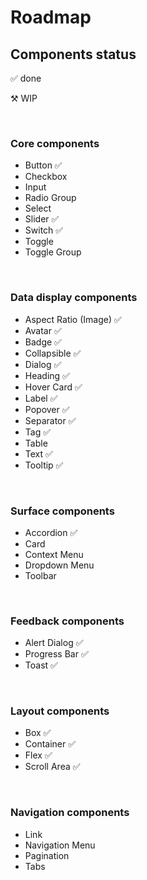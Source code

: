 # Roadmap

## Components status

✅ done

⚒️ WIP

<br>

### Core components
- Button ✅
- Checkbox
- Input
- Radio Group
- Select
- Slider ✅
- Switch ✅
- Toggle
- Toggle Group

<br>

### Data display components
- Aspect Ratio (Image) ✅
- Avatar ✅
- Badge ✅
- Collapsible ✅
- Dialog ✅
- Heading ✅
- Hover Card ✅
- Label ✅
- Popover ✅
- Separator ✅
- Tag ✅
- Table
- Text ✅
- Tooltip ✅

<br>

### Surface components
- Accordion ✅
- Card
- Context Menu
- Dropdown Menu
- Toolbar

<br>

### Feedback components
- Alert Dialog ✅
- Progress Bar ✅
- Toast ✅

<br>

### Layout components
- Box ✅
- Container ✅
- Flex ✅
- Scroll Area ✅

<br>

### Navigation components

- Link
- Navigation Menu
- Pagination
- Tabs

